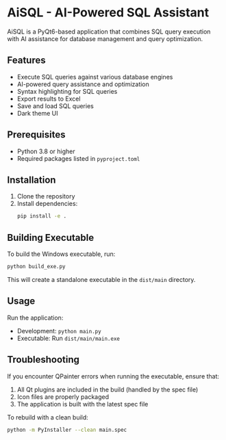 # AiSQL - AI-Powered SQL Assistant

AiSQL is a PyQt6-based application that combines SQL query execution with AI assistance for database management and query optimization.

## Features

- Execute SQL queries against various database engines
- AI-powered query assistance and optimization
- Syntax highlighting for SQL queries
- Export results to Excel
- Save and load SQL queries
- Dark theme UI

## Prerequisites

- Python 3.8 or higher
- Required packages listed in `pyproject.toml`

## Installation

1. Clone the repository
2. Install dependencies:
   ```bash
   pip install -e .
   ```

## Building Executable

To build the Windows executable, run:

```bash
python build_exe.py
```

This will create a standalone executable in the `dist/main` directory.

## Usage

Run the application:

- Development: `python main.py`
- Executable: Run `dist/main/main.exe`

## Troubleshooting

If you encounter QPainter errors when running the executable, ensure that:

1. All Qt plugins are included in the build (handled by the spec file)
2. Icon files are properly packaged
3. The application is built with the latest spec file

To rebuild with a clean build:

```bash
python -m PyInstaller --clean main.spec
```